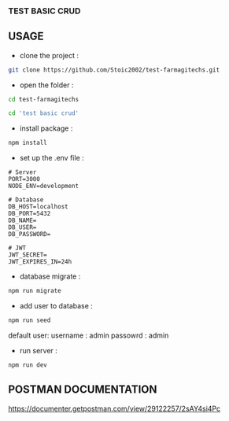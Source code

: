 ### TEST BASIC CRUD

## USAGE

- clone the project :

``` bash
git clone https://github.com/Stoic2002/test-farmagitechs.git
```

- open the folder :

``` bash
cd test-farmagitechs
```

``` bash
cd 'test basic crud'
```

- install package :

``` bash
npm install
```

- set up the .env file :

```
# Server
PORT=3000
NODE_ENV=development

# Database
DB_HOST=localhost
DB_PORT=5432
DB_NAME=
DB_USER=
DB_PASSWORD=

# JWT
JWT_SECRET=
JWT_EXPIRES_IN=24h
```

- database migrate :

``` bash
npm run migrate
```

- add user to database :

``` bash
npm run seed
```
default user:
username : admin
passowrd : admin

- run server :

``` bash
npm run dev
```

## POSTMAN DOCUMENTATION

https://documenter.getpostman.com/view/29122257/2sAY4si4Pc






